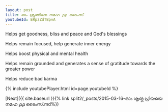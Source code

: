 ```yaml
---
layout: post
title: ഓം ശ്രുങ്ങിനെ നമഹ ൧൧ ടൈംസ്
youtubeId: ERpzZdTBpvA
---
```

 
 
Helps get goodness, bliss and peace and God's blessings
 
Helps remain focused, help generate inner energy 
 
Helps boost physical and mental health 
 
Helps remain grounded and generates a sense of gratitude towards the greater power 
 
Helps reduce bad karma
 
 
 
 


{% include youtubePlayer.html id=page.youtubeId %}
 
[Next]({{ site.baseurl }}{% link  split2/_posts/2015-03-16-ഓം ശൃങ്ഗ പ്രിയയെ നമഹ ൧൧ ടൈംസ്.md%})
 
